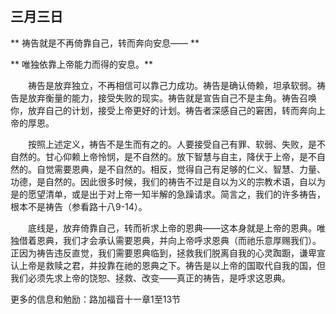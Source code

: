 ## 三月三日

** 祷告就是不再倚靠自己，转而奔向安息—— **

** 唯独依靠上帝能力而得的安息。**

&emsp;&emsp;祷告是放弃独立，不再相信可以靠己力成功。祷告是确认倚赖，坦承软弱。祷告是放弃衡量的能力，接受失败的现实。祷告就是宣告自己不是主角。祷告召唤你，放弃自己的计划，接受上帝更好的计划。祷告者深感自己的窘困，转而奔向上帝的厚恩。

&emsp;&emsp;按照上述定义，祷告不是生而有之的。人要接受自己有罪、软弱、失败，是不自然的。甘心仰赖上帝怜悯，是不自然的。放下智慧与自主，降伏于上帝，是不自然的。自觉需要恩典，是不自然的。相反，觉得自己有足够的仁义、智慧、力量、功德，是自然的。因此很多时候，我们的祷告不过是自以为义的宗教术语，自以为是的愿望清单，或是出于对上帝一知半解的急躁请求。简言之，我们的许多祷告，根本不是祷告（参看路十八9-14）。

&emsp;&emsp;底线是，放弃倚靠自己，转而祈求上帝的恩典——这本身就是上帝的恩典。唯独借着恩典，我们才会承认需要恩典，并向上帝呼求恩典（而祂乐意厚赐我们）。正因为祷告违反直觉，我们需要恩典临到，拯救我们脱离自我的心灵踟蹰，谦卑宣认上帝是救赎之君，并投靠在祂的恩典之下。祷告是以上帝的国取代自我的国，但我们必须先求上帝的饶恕、拯救、改变——真正的祷告，是呼求这恩典。

更多的信息和勉励：路加福音十一章1至13节